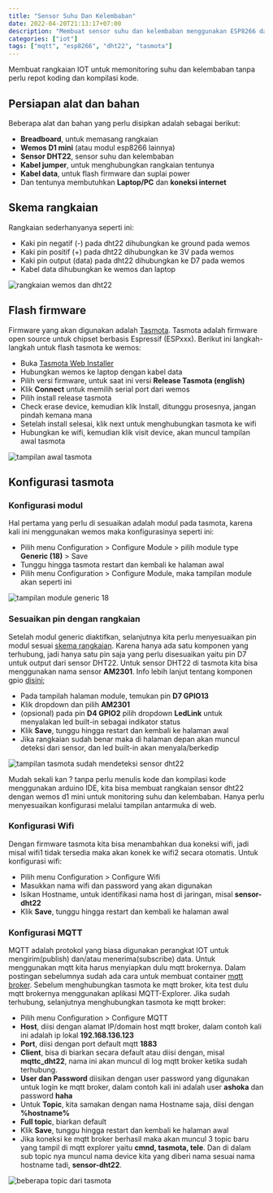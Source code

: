 ```yaml
---
title: "Sensor Suhu Dan Kelembaban"
date: 2022-04-20T21:13:17+07:00
description: "Membuat sensor suhu dan kelembaban menggunakan ESP8266 dan DHT22"
categories: ["iot"]
tags: ["mqtt", "esp8266", "dht22", "tasmota"]
---
```


Membuat rangkaian IOT untuk memonitoring suhu dan kelembaban tanpa perlu repot koding dan kompilasi kode.

## Persiapan alat dan bahan

Beberapa alat dan bahan yang perlu disipkan adalah sebagai berikut:
- **Breadboard**, untuk memasang rangkaian
- **Wemos D1 mini** (atau modul esp8266 lainnya)
- **Sensor DHT22**, sensor suhu dan kelembaban
- **Kabel jumper**, untuk menghubungkan rangkaian tentunya
- **Kabel data**, untuk flash firmware dan suplai power
- Dan tentunya membutuhkan **Laptop/PC** dan **koneksi internet**

## Skema rangkaian

Rangkaian sederhanyanya seperti ini:
- Kaki pin negatif (-) pada dht22 dihubungkan ke ground pada wemos
- Kaki pin positif (+) pada dht22 dihubungkan ke 3V pada wemos
- Kaki pin output (data) pada dht22 dihubungkan ke D7 pada wemos
- Kabel data dihubungkan ke wemos dan laptop

![rangkaian wemos dan dht22](rangkaian-wemos-dht22.jpg) 

## Flash firmware

Firmware yang akan digunakan adalah [Tasmota](https://tasmota.github.io/docs/About/). Tasmota adalah firmware open source untuk chipset berbasis Espressif (ESPxxx). Berikut ini langkah-langkah untuk flash tasmota ke wemos:
- Buka [Tasmota Web Installer](https://tasmota.github.io/install/)
- Hubungkan wemos ke laptop dengan kabel data
- Pilih versi firmware, untuk saat ini versi **Release Tasmota (english)**
- Klik **Connect** untuk memilih serial port dari wemos
- Pilih install release tasmota
- Check erase device, kemudian klik Install, ditunggu prosesnya, jangan pindah kemana mana 
- Setelah install selesai, klik next untuk menghubungkan tasmota ke wifi
- Hubungkan ke wifi, kemudian klik visit device, akan muncul tampilan awal tasmota

![tampilan awal tasmota](tampilan-awal-tasmota.png) 

## Konfigurasi tasmota

### Konfigurasi modul
Hal pertama yang perlu di sesuaikan adalah modul pada tasmota, karena kali ini menggunakan wemos maka konfigurasinya seperti ini:
- Pilih menu Configuration > Configure Module > pilih module type **Generic (18)** > Save
- Tunggu hingga tasmota restart dan kembali ke halaman awal
- Pilih menu Configuration > Configure Module, maka tampilan module akan seperti ini

![tampilan module generic 18](tasmota-generic-18.png) 

### Sesuaikan pin dengan rangkaian
Setelah modul generic diaktifkan, selanjutnya kita perlu menyesuaikan pin modul sesuai [skema rangkaian](#skema-rangkaian). Karena hanya ada satu komponen yang terhubung, jadi hanya satu pin saja yang perlu disesuaikan yaitu pin D7 untuk output dari sensor DHT22. Untuk sensor DHT22 di tasmota kita bisa menggunakan nama sensor **AM2301**. Info lebih lanjut tentang komponen gpio [disini](https://tasmota.github.io/docs/Components/#gpios);
- Pada tampilah halaman module, temukan pin **D7 GPIO13**
- Klik dropdown dan pilih **AM2301**
- (opsional) pada pin **D4 GPIO2** pilih dropdown **LedLink** untuk menyalakan led built-in sebagai indikator status
- Klik **Save**, tunggu hingga restart dan kembali ke halaman awal
- Jika rangkaian sudah benar maka di halaman depan akan muncul deteksi dari sensor, dan led built-in akan menyala/berkedip

![tampilan tasmota sudah mendeteksi sensor dht22](tasmota-sensor-dht22.png) 

Mudah sekali kan ? tanpa perlu menulis kode dan kompilasi kode menggunakan arduino IDE, kita bisa membuat rangkaian sensor dht22 dengan wemos d1 mini untuk monitoring suhu dan kelembaban. Hanya perlu menyesuaikan konfigurasi melalui tampilan antarmuka di web.

### Konfigurasi Wifi
Dengan firmware tasmota kita bisa menambahkan dua koneksi wifi, jadi misal wifi1 tidak tersedia maka akan konek ke wifi2 secara otomatis. Untuk konfigurasi wifi:
- Pilih menu Configuration > Configure Wifi
- Masukkan nama wifi dan password yang akan digunakan
- Isikan Hostname, untuk identifikasi nama host di jaringan, misal **sensor-dht22**
- Klik **Save**, tunggu hingga restart dan kembali ke halaman awal

### Konfigurasi MQTT
MQTT adalah protokol yang biasa digunakan perangkat IOT untuk mengirim(publish) dan/atau menerima(subscribe) data. Untuk menggunakan mqtt kita harus menyiapkan dulu mqtt brokernya. Dalam postingan sebelumnya sudah ada cara untuk membuat container [mqtt broker](/id/p/podman-mqtt-broker/). Sebelum menghubungkan tasmota ke mqtt broker, kita test dulu mqtt brokernya menggunakan aplikasi MQTT-Explorer. Jika sudah terhubung, selanjutnya menghubungkan tasmota ke mqtt broker:
- Pilih menu Configuration > Configure MQTT
- **Host**, diisi dengan alamat IP/domain host mqtt broker, dalam contoh kali ini adalah ip lokal **192.168.136.123**
- **Port**, diisi dengan port default mqtt **1883**
- **Client**, bisa di biarkan secara default atau diisi dengan, misal **mqttc_dht22**, nama ini akan muncul di log mqtt broker ketika sudah terhubung.
- **User dan Password** diisikan dengan user password yang digunakan untuk login ke mqtt broker, dalam contoh kali ini adalah user **ashoka** dan password **haha**
- Untuk **Topic**, kita samakan dengan nama Hostname saja, diisi dengan **%hostname%**
- **Full topic**, biarkan default
- Klik **Save**, tunggu hingga restart dan kembali ke halaman awal
- Jika koneksi ke mqtt broker berhasil maka akan muncul 3 topic baru yang tampil di mqtt explorer yaitu **cmnd, tasmota, tele**. Dan di dalam sub topic nya muncul nama device kita yang diberi nama sesuai nama hostname tadi, **sensor-dht22**.

![beberapa topic dari tasmota](tasmota-mqtt-topic.png)